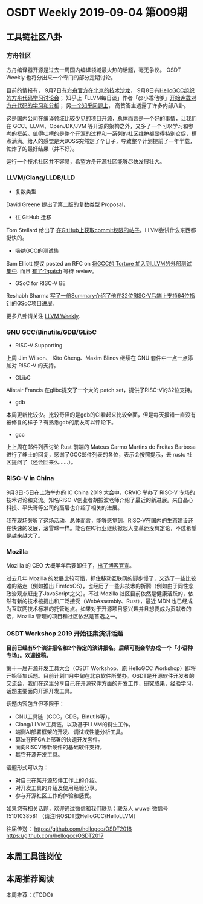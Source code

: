 # OSDT Weekly 2019-09-04 第009期

## 工具链社区八卦

### 方舟社区

方舟编译器开源是过去一周国内编译领域最火热的话题，毫无争议。 OSDT Weekly 也将分出来一个专门的部分定期讨论。

目前的情报有，
9月7日[有方舟官方在北京的技术沙龙](https://mp.weixin.qq.com/s/9DwjfS0cTdjfER389_ercg)，
9月8日有[HelloGCC组织的方舟代码学习讨论会](https://mp.weixin.qq.com/s/Cge1q0lVdRK8pAjqSH1lEQ)；
知乎上「LLVM每日谈」作者「@小乖他爹」[开始连载对方舟代码的学习和分析](https://zhuanlan.zhihu.com/p/81046562)；
另[一个知乎问题上](https://www.zhihu.com/question/343431810/answer/81260428)，
高赞答主透露了许多内部八卦。

这是国内公司在编译领域比较少见的项目开源，总体而言是一个好的事情，让我们在 GCC、LLVM、OpenJDK/JVM 等开源的架构之外，又多了一个可以学习和参考的框架。值得吐槽的是整个开源的过程和一系列的社区维护都显得特别仓促，槽点满满。给人的感觉是大BOSS突然定了个日子，导致整个计划提前了一年半载，忙炸了的最好结果（并不好）。

运行一个技术社区并不容易，希望方舟开源社区能够尽快发展壮大。

### LLVM/Clang/LLDB/LLD

- 复数类型

David Greene 提出了第二版的复数类型 Proposal，

- 往 GitHub 迁移

Tom Stellard 给出了 [在GitHub上获取commit权限的帖子](http://lists.llvm.org/pipermail/llvm-dev/2019-August/134840.html)。LLVM尝试什么东西都挺快的。

- 吸纳GCC的测试集

Sam Elliott 提议 posted an RFC on [将GCC的 Torture 加入到LLVM的外部测试集中](http://lists.llvm.org/pipermail/llvm-dev/2019-August/134833.html). 而且 [有了个patch](https://reviews.llvm.org/D66887) 等待 review。

- GSoC for RISC-V BE

Reshabh Sharma [写了一份Summary介绍了他在32位RISC-V后端上支持64位指针的GSoC项目进展](http://lists.llvm.org/pipermail/llvm-dev/2019-August/134760.html).

更多八卦请关注 [LLVM Weekly](http://llvmweekly.org/issue/296).

### GNU GCC/Binutils/GDB/GLibC

- RISC-V Supporting

上周 Jim Wilson、 Kito Cheng、Maxim Blinov 继续在 GNU 套件中一点一点添加对 RISC-V 的支持。

- GLibC

Alistair Francis 在glibc提交了一个大的 patch set，提供了RISC-V的32位支持。

- gdb

本周更新比较少。比较奇怪的是gdb的CI看起来比较全面，但是每天报错一直没有被修复的样子？有熟悉gdb的朋友可以评论下。

- gcc

上上周在邮件列表讨论 Rust 前端的 Mateus Carmo Martins de Freitas Barbosa 进行了绅士的回复，感谢了GCC邮件列表的各位，表示会按照提示，去 rustc 社区提问了（还会回来么……）。

### RISC-V in China

9月3日-5日在上海举办的 IC China 2019 大会中，CRVIC 举办了 RISC-V 专场的技术讨论和交流。知名RISC-V创业者胡振波老师介绍了最近的新进展。来自晶心科技、平头哥等公司的高层也介绍了相关的进展。

我在现场旁听了这场活动。总体而言，能够感觉到，RISC-V在国内的生态建设还在快速的发展，滚雪球一样。能否在IC行业继续掀起大变革还没有定论，不过希望是越来越大了。

### Mozilla

Mozilla 的 CEO 大概半年后要卸任了，[出了博客官宣](https://blog.mozilla.org/blog/2019/08/29/thank-you-chris/)。

过去几年 Mozilla 的发展比较可惜，抓住移动互联网的脚步慢了，又选了一些比较难的路走（例如推出 FirefoxOS），也经历了一些非技术的折腾（例如由于同性恋政治观点赶走了JavaScript之父）。不过 Mozilla 社区目前依然是健康活跃的，依然有新的技术被提出和广泛接受（WebAssembly、Rust），最近 MDN 也已经成为互联网技术标准的托管地点。如果对于开源项目感兴趣并且想要成为贡献者的话，Mozilla 管理的项目和社区依然是首选之一。

### OSDT Workshop 2019 开始征集演讲话题

**目前已经有5个演讲报名和2个待定的演讲报名。后续可能会举办成一个「小语种专场」。欢迎投稿。**

第十一届开源开发工具大会（OSDT Workshop，原 HelloGCC Workshop）即将开始征集话题。目前计划11月中旬在北京软件所举办。OSDT是开源软件开发者的交流会，我们在这里分享自己在开源软件方面的开发工作，研究成果，经验学习。话题主要面向开源开发工具。

话题内容包含但不限于：
* GNU工具链（GCC，GDB，Binutils等）。
* Clang/LLVM工具链，以及基于LLVM的衍生工作。
* 端侧AI部署框架的开发、调试或性能分析工具。
* 算法在FPGA上部署的快速开发套件。
* 面向RISCV等新硬件的基础软件支持。
* 其它开源开发工具。

话题形式可以为：
* 对自己在某开源软件工作上的介绍。
* 对开发工具的介绍及使用经验分享。
* 参与开源社区工作的体验和感受。

如果您有相关话题，欢迎通过微信和我们联系：联系人 wuwei 微信号 15101038581 （请注明OSDT或HelloGCC/HelloLLVM）

往届传送：
https://github.com/hellogcc/OSDT2018
https://github.com/hellogcc/OSDT2017

## 本周工具链岗位

## 本周推荐阅读

本周推荐：《TODO》
